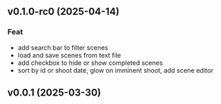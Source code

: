 ## v0.1.0-rc0 (2025-04-14)

### Feat

- add search bar to filter scenes
- load and save scenes from text file
- add checkbox to hide or show completed scenes
- sort by id or shoot date, glow on imminent shoot, add scene editor

## v0.0.1 (2025-03-30)
